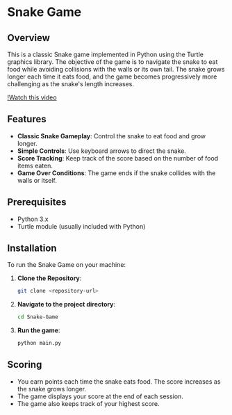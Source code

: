 # Snake Game

## Overview

This is a classic Snake game implemented in Python using the Turtle graphics library. The objective of the game is to navigate the snake to eat food while avoiding collisions with the walls or its own tail. The snake grows longer each time it eats food, and the game becomes progressively more challenging as the snake's length increases.

[!Watch this video](https://github.com/user-attachments/assets/79b0e0e8-a872-4fe8-98fe-b6b5942b4477)


## Features

- **Classic Snake Gameplay**: Control the snake to eat food and grow longer.
- **Simple Controls**: Use keyboard arrows to direct the snake.
- **Score Tracking**: Keep track of the score based on the number of food items eaten.
- **Game Over Conditions**: The game ends if the snake collides with the walls or itself.

## Prerequisites

- Python 3.x
- Turtle module (usually included with Python)

## Installation

To run the Snake Game on your machine:

1. **Clone the Repository**:

   ```bash
   git clone <repository-url>

2. **Navigate to the project directory**:
   ```bash
   cd Snake-Game
   
3. **Run the game**:
   ```bash
   python main.py

## Scoring
- You earn points each time the snake eats food. The score increases as the snake grows longer.
- The game displays your score at the end of each session.
- The game also keeps track of your highest score.





